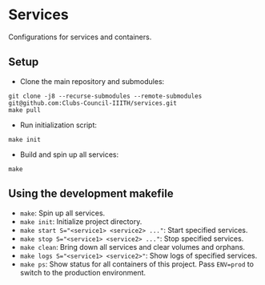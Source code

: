 # Services

Configurations for services and containers.

## Setup
- Clone the main repository and submodules:
```
git clone -j8 --recurse-submodules --remote-submodules git@github.com:Clubs-Council-IIITH/services.git
make pull
```

- Run initialization script:
```
make init
```

- Build and spin up all services:
```
make
```

## Using the development makefile
- `make`: Spin up all services.
- `make init`: Initialize project directory.
- `make start S="<service1> <service2> ..."`: Start specified services.
- `make stop S="<service1> <service2> ..."`: Stop specified services.
- `make clean`: Bring down all services and clear volumes and orphans.
- `make logs S="<service1> <service2>"`: Show logs of specified services.
- `make ps`: Show status for all containers of this project.
Pass `ENV=prod` to switch to the production environment.
